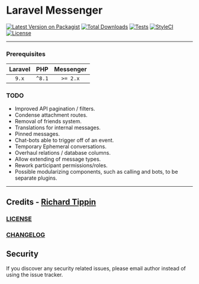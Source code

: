 # Laravel Messenger

[![Latest Version on Packagist][ico-version]][link-packagist]
[![Total Downloads][ico-downloads]][link-downloads]
[![Tests][ico-test]][link-test]
[![StyleCI][ico-styleci]][link-styleci]
[![License][ico-license]][link-license]

---

### Prerequisites

| Laravel |  PHP   | Messenger |
|:-------:|:------:|:---------:|
|  `9.x`  | `^8.1` | `>= 2.x`  |

### TODO
- Improved API pagination / filters.
- Condense attachment routes.
- Removal of friends system.
- Translations for internal messages.
- Pinned messages.
- Chat-bots able to trigger off of an event.
- Temporary Ephemeral conversations.
- Overhaul relations / database columns.
- Allow extending of message types.
- Rework participant permissions/roles.
- Possible modularizing components, such as calling and bots, to be separate plugins.

---

## Credits - [Richard Tippin][link-author]

### [LICENSE][link-license]

### [CHANGELOG][link-changelog]

## Security

If you discover any security related issues, please email author instead of using the issue tracker.

[ico-version]: https://img.shields.io/packagist/v/rtippin/messenger.svg?style=plastic&cacheSeconds=3600
[ico-downloads]: https://img.shields.io/packagist/dt/rtippin/messenger.svg?style=plastic&cacheSeconds=3600
[ico-styleci]: https://styleci.io/repos/309521487/shield?style=plastic&cacheSeconds=3600
[ico-license]: https://img.shields.io/github/license/RTippin/messenger?style=plastic
[link-packagist]: https://packagist.org/packages/rtippin/messenger
[link-test]: https://github.com/RTippin/messenger/actions
[ico-test]: https://img.shields.io/github/workflow/status/rtippin/messenger/tests?style=plastic
[link-downloads]: https://packagist.org/packages/rtippin/messenger
[link-styleci]: https://styleci.io/repos/309521487
[link-author]: https://github.com/rtippin
[link-changelog]: https://github.com/RTippin/messenger/blob/2.x/CHANGELOG.md
[link-license]: https://github.com/RTippin/messenger/blob/2.x/LICENSE.md
